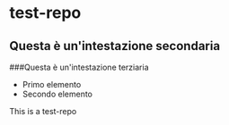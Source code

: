 test-repo
=========
## Questa è un'intestazione secondaria
###Questa è un'intestazione terziaria
* Primo elemento
* Secondo elemento


This is a test-repo
